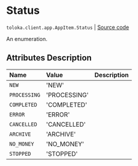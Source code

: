 # Status
`toloka.client.app.AppItem.Status` | [Source code](https://github.com/Toloka/toloka-kit/blob/v1.2.0/src/client/app/__init__.py#L150)

An enumeration.

## Attributes Description

| Name | Value | Description |
| :------| :-----------| :----------| 
`NEW`|'NEW'|
`PROCESSING`|'PROCESSING'|
`COMPLETED`|'COMPLETED'|
`ERROR`|'ERROR'|
`CANCELLED`|'CANCELLED'|
`ARCHIVE`|'ARCHIVE'|
`NO_MONEY`|'NO_MONEY'|
`STOPPED`|'STOPPED'|
